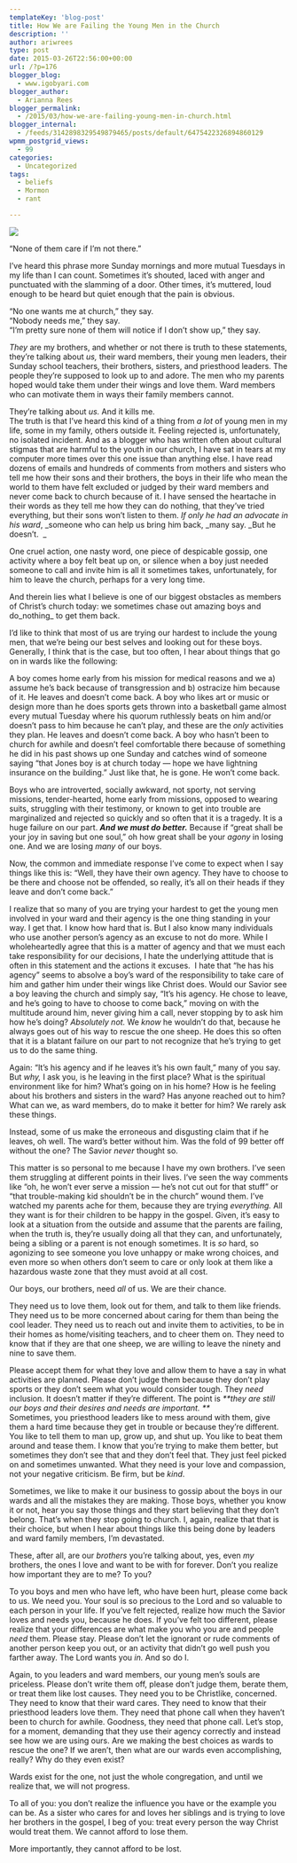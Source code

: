 ```yaml
---
templateKey: 'blog-post'
title: How We are Failing the Young Men in the Church
description: ''
author: ariwrees
type: post
date: 2015-03-26T22:56:00+00:00
url: /?p=176
blogger_blog:
  - www.igobyari.com
blogger_author:
  - Arianna Rees
blogger_permalink:
  - /2015/03/how-we-are-failing-young-men-in-church.html
blogger_internal:
  - /feeds/3142898329549879465/posts/default/6475422326894860129
wpmm_postgrid_views:
  - 99
categories:
  - Uncategorized
tags:
  - beliefs
  - Mormon
  - rant

---
```

[![](https://www.igobyari.com/wp-content/uploads/2015/03/boys2Bpost.jpg)](https://www.igobyari.com/wp-content/uploads/2015/03/boys2Bpost.jpg)

“None of them care if I’m not there.”

I’ve heard this phrase more Sunday mornings and more mutual Tuesdays in my life than I can count. Sometimes it’s shouted, laced with anger and punctuated with the slamming of a door. Other times, it’s muttered, loud enough to be heard but quiet enough that the pain is obvious.

“No one wants me at church,” they say.  
“Nobody needs me,” they say.  
“I’m pretty sure none of them will notice if I don’t show up,” they say.

_They_ are my brothers, and whether or not there is truth to these statements, they’re talking about _us,_ their ward members, their young men leaders, their Sunday school teachers, their brothers, sisters, and priesthood leaders. The people they’re supposed to look up to and adore. The men who my parents hoped would take them under their wings and love them. Ward members who can motivate them in ways their family members cannot.

They’re talking about _us._ And it kills me.  
The truth is that I’ve heard this kind of a thing from _a lot_ of young men in my life, some in my family, others outside it. Feeling rejected is, unfortunately, no isolated incident. And as a blogger who has written often about cultural stigmas that are harmful to the youth in our church, I have sat in tears at my computer more times over this one issue than anything else. I have read dozens of emails and hundreds of comments from mothers and sisters who tell me how their sons and their brothers, the boys in their life who mean the world to them have felt excluded or judged by their ward members and never come back to church because of it. I have sensed the heartache in their words as they tell me how they can do nothing, that they’ve tried everything, but their sons won’t listen to them. _If only he had an advocate in his ward_, _someone who can help us bring him back, _many say. _But he doesn’t.  _

One cruel action, one nasty word, one piece of despicable gossip, one activity where a boy felt beat up on, or silence when a boy just needed someone to call and invite him is all it sometimes takes, unfortunately, for him to leave the church, perhaps for a very long time.

And therein lies what I believe is one of our biggest obstacles as members of Christ’s church today: we sometimes chase out amazing boys and do_nothing_ to get them back.

I’d like to think that most of us are trying our hardest to include the young men, that we’re being our best selves and looking out for these boys. Generally, I think that is the case, but too often, I hear about things that go on in wards like the following:

A boy comes home early from his mission for medical reasons and we a) assume he’s back because of transgression and b) ostracize him because of it. He leaves and doesn’t come back. A boy who likes art or music or design more than he does sports gets thrown into a basketball game almost every mutual Tuesday where his quorum ruthlessly beats on him and/or doesn’t pass to him because he can’t play, and these are the _only_ activities they plan. He leaves and doesn’t come back. A boy who hasn’t been to church for awhile and doesn’t feel comfortable there because of something he did in his past shows up one Sunday and catches wind of someone saying “that Jones boy is at church today — hope we have lightning insurance on the building.” Just like that, he is gone. He won’t come back.

Boys who are introverted, socially awkward, not sporty, not serving missions, tender-hearted, home early from missions, opposed to wearing suits, struggling with their testimony, or known to get into trouble are marginalized and rejected so quickly and so often that it is a tragedy. It is a huge failure on our part. _**And we must do better.**_ Because if “great shall be your joy in saving but one soul,” oh how great shall be your _agony_ in losing one. And we are losing _many_ of our boys.

Now, the common and immediate response I’ve come to expect when I say things like this is: “Well, they have their own agency. They have to choose to be there and choose not be offended, so really, it’s all on their heads if they leave and don’t come back.”

I realize that so many of you are trying your hardest to get the young men involved in your ward and their agency is the one thing standing in your way. I get that. I know how hard that is. But I also know many individuals who use another person’s agency as an excuse to not do more. While I wholeheartedly agree that this is a matter of agency and that we must each take responsibility for our decisions, I hate the underlying attitude that is often in this statement and the actions it excuses.  I hate that “he has his agency” seems to absolve a boy’s ward of the responsibility to take care of him and gather him under their wings like Christ does. Would our Savior see a boy leaving the church and simply say, “It’s his agency. He chose to leave, and he’s going to have to choose to come back,” moving on with the multitude around him, never giving him a call, never stopping by to ask him how he’s doing? _Absolutely not._ We _know_ he wouldn’t do that, because he always goes out of his way to rescue the one sheep. He does this so often that it is a blatant failure on our part to not recognize that he’s trying to get us to do the same thing.

Again: “It’s his agency and if he leaves it’s his own fault,” many of you say. But _why,_ I ask you, is he leaving in the first place? What is the spiritual environment like for him? What’s going on in his home? How is he feeling about his brothers and sisters in the ward? Has anyone reached out to him? What can we, as ward members, do to make it better for him? We rarely ask these things.

Instead, some of us make the erroneous and disgusting claim that if he leaves, oh well. The ward’s better without him. Was the fold of 99 better off without the one? The Savior _never_ thought so.

This matter is so personal to me because I have my own brothers. I’ve seen them struggling at different points in their lives. I’ve seen the way comments like “oh, he won’t ever serve a mission — he’s not cut out for that stuff” or “that trouble-making kid shouldn’t be in the church” wound them. I’ve watched my parents ache for them, because they are trying _everything._ All they want is for their children to be happy in the gospel. Given, it’s easy to look at a situation from the outside and assume that the parents are failing, when the truth is, they’re usually doing all that they can, and unfortunately, being a sibling or a parent is not enough sometimes. It is _so_ hard, so agonizing to see someone you love unhappy or make wrong choices, and even more so when others don’t seem to care or only look at them like a hazardous waste zone that they must avoid at all cost.

Our boys, our brothers, need _all_ of us. We are their chance.

They need us to love them, look out for them, and talk to them like friends. They need us to be more concerned about caring for them than being the cool leader. They need us to reach out and invite them to activities, to be in their homes as home/visiting teachers, and to cheer them on. They need to know that if they are that one sheep, we are willing to leave the ninety and nine to save them.

Please accept them for what they love and allow them to have a say in what activities are planned. Please don’t judge them because they don’t play sports or they don’t seem what you would consider tough. They _need_ inclusion. It doesn’t matter if they’re different. The point is _**they are still our boys and their desires and needs are important. **_  
Sometimes, you priesthood leaders like to mess around with them, give them a hard time because they get in trouble or because they’re different. You like to tell them to man up, grow up, and shut up. You like to beat them around and tease them. I know that you’re trying to make them better, but sometimes they don’t see that and they don’t feel that. They just feel picked on and sometimes unwanted. What they need is your love and compassion, not your negative criticism. Be firm, but be _kind_.

Sometimes, we like to make it our business to gossip about the boys in our wards and all the mistakes they are making. Those boys, whether you know it or not, hear you say those things and they start believing that they don’t belong. That’s when they stop going to church. I, again, realize that that is their choice, but when I hear about things like this being done by leaders and ward family members, I’m devastated.

These, after all, are our _brothers_ you’re talking about, yes, even _my_ brothers, the ones I love and want to be with for forever. Don’t you realize how important they are to me? To you?

To you boys and men who have left, who have been hurt, please come back to us. We need you. Your soul is so precious to the Lord and so valuable to each person in your life. If you’ve felt rejected, realize how much the Savior loves and needs you, because he does. If you’ve felt too different, please realize that your differences are what make you who you are and people _need_ them. Please stay. Please don’t let the ignorant or rude comments of another person keep you out, or an activity that didn’t go well push you farther away. The Lord wants you _in._ And so do I.

Again, to you leaders and ward members, our young men’s souls are priceless. Please don’t write them off, please don’t judge them, berate them, or treat them like lost causes. They need you to be Christlike, concerned. They need to know that their ward cares. They need to know that their priesthood leaders love them. They need that phone call when they haven’t been to church for awhile. Goodness, they need that phone call. Let’s stop, for a moment, demanding that they use their agency correctly and instead see how we are using ours. Are we making the best choices as wards to rescue the one? If we aren’t, then what are our wards even accomplishing, really? Why do they even exist?

Wards exist for the one, not just the whole congregation, and until we realize that, we will not progress.

To all of you: you don’t realize the influence you have or the example you can be. As a sister who cares for and loves her siblings and is trying to love her brothers in the gospel, I beg of you: treat every person the way Christ would treat them. We cannot afford to lose them.

More importantly, they cannot afford to be lost.